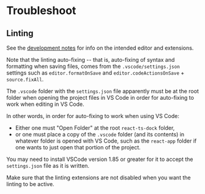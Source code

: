 # Troubleshoot

## Linting

See the [development notes](./Development.md) for info on the intended editor
and extensions.

Note that the linting auto-fixing -- that is, auto-fixing of syntax and
formatting when saving files, comes from the `.vscode/settings.json` settings
such as `editor.formatOnSave` and `editor.codeActionsOnSave` + `source.fixAll`.

The `.vscode` folder with the `settings.json` file apparently must be at the
root folder when opening the project files in VS Code in order for auto-fixing
to work when editing in VS Code.

In other words, in order for auto-fixing to work when using VS Code:

* Either one must "Open Folder" at the root `react-ts-dock` folder,
* or one must place a copy of the `.vscode` folder (and its contents) in
  whatever folder is opened with VS Code, such as the `react-app` folder if one
  wants to just open that portion of the project.

You may need to install VSCode version 1.85 or greater for it to accept the
`settings.json` file as it is written.

Make sure that the linting extensions are not disabled when you want the linting
to be active.
